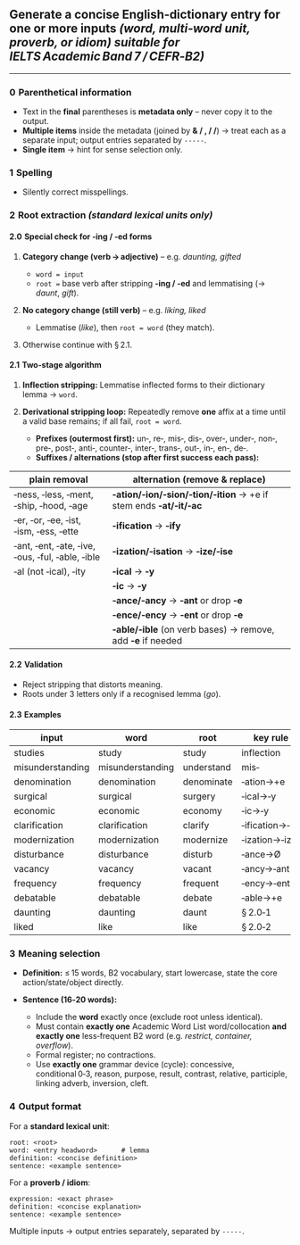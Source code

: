 ## Generate a concise English‑dictionary entry for **one or more** inputs *(word, multi‑word unit, proverb, or idiom) suitable for IELTS Academic Band 7 / CEFR‑B2)*

---

### 0  Parenthetical information

* Text in the **final** parentheses is **metadata only** – never copy it to the output.
* **Multiple items** inside the metadata (joined by **& / , / /**) → treat each as a separate input; output entries separated by `-----`.
* **Single item** → hint for sense selection only.

### 1  Spelling

* Silently correct misspellings.

### 2  Root extraction *(standard lexical units only)*

#### 2.0  Special check for **‑ing / ‑ed** forms

1. **Category change (verb → adjective)** – e.g. *daunting, gifted*

   * `word = input`
   * `root =` base verb after stripping **‑ing / ‑ed** and lemmatising (→ *daunt*, *gift*).
2. **No category change (still verb)** – e.g. *liking, liked*

   * Lemmatise (*like*), then `root = word` (they match).
3. Otherwise continue with § 2.1.

#### 2.1  Two‑stage algorithm

1. **Inflection stripping:** Lemmatise inflected forms to their dictionary lemma → `word`.
2. **Derivational stripping loop:** Repeatedly remove **one** affix at a time until a valid base remains; if all fail, `root = word`.

   * **Prefixes (outermost first):** un‑, re‑, mis‑, dis‑, over‑, under‑, non‑, pre‑, post‑, anti‑, counter‑, inter‑, trans‑, out‑, in‑, en‑, de‑.
   * **Suffixes / alternations (stop after first success each pass):**

| plain removal                                    | alternation (remove & replace)                                       |
| ------------------------------------------------ | -------------------------------------------------------------------- |
| ‑ness, ‑less, ‑ment, ‑ship, ‑hood, ‑age          | **‑ation/‑ion/‑sion/‑tion/‑ition** → +e if stem ends **‑at/‑it/‑ac** |
| ‑er, ‑or, ‑ee, ‑ist, ‑ism, ‑ess, ‑ette           | **‑ification** → **‑ify**                                            |
| ‑ant, ‑ent, ‑ate, ‑ive, ‑ous, ‑ful, ‑able, ‑ible | **‑ization/‑isation** → **‑ize/‑ise**                                |
| ‑al (not ‑ical), ‑ity                            | **‑ical** → **‑y**                                                   |
|                                                  | **‑ic** → **‑y**                                                     |
|                                                  | **‑ance/‑ancy** → **‑ant** or drop **‑e**                            |
|                                                  | **‑ence/‑ency** → **‑ent** or drop **‑e**                            |
|                                                  | **‑able/‑ible** (on verb bases) → remove, add **‑e** if needed       |

#### 2.2  Validation

* Reject stripping that distorts meaning.
* Roots under 3 letters only if a recognised lemma (*go*).

#### 2.3  Examples

| input            | word             | root       | key rule        |
| ---------------- | ---------------- | ---------- | --------------- |
| studies          | study            | study      | inflection      |
| misunderstanding | misunderstanding | understand | mis‑            |
| denomination     | denomination     | denominate | ‑ation→+e       |
| surgical         | surgical         | surgery    | ‑ical→‑y        |
| economic         | economic         | economy    | ‑ic→‑y          |
| clarification    | clarification    | clarify    | ‑ification→‑ify |
| modernization    | modernization    | modernize  | ‑ization→‑ize   |
| disturbance      | disturbance      | disturb    | ‑ance→Ø         |
| vacancy          | vacancy          | vacant     | ‑ancy→‑ant      |
| frequency        | frequency        | frequent   | ‑ency→‑ent      |
| debatable        | debatable        | debate     | ‑able→+e        |
| daunting         | daunting         | daunt      | § 2.0‑1         |
| liked            | like             | like       | § 2.0‑2         |

### 3  Meaning selection

* **Definition:** ≤ 15 words, B2 vocabulary, start lowercase, state the core action/state/object directly.
* **Sentence (16‑20 words):**

  * Include the **word** exactly once (exclude root unless identical).
  * Must contain **exactly one** Academic Word List word/collocation **and** **exactly one** less‑frequent B2 word (e.g. *restrict, container, overflow*).
  * Formal register; no contractions.
  * Use **exactly one** grammar device (cycle): concessive, conditional 0‑3, reason, purpose, result, contrast, relative, participle, linking adverb, inversion, cleft.

### 4  Output format

For a **standard lexical unit**:

```
root: <root>
word: <entry headword>      # lemma
definition: <concise definition>
sentence: <example sentence>
```

For a **proverb / idiom**:

```
expression: <exact phrase>
definition: <concise explanation>
sentence: <example sentence>
```

Multiple inputs → output entries separately, separated by `-----`.
